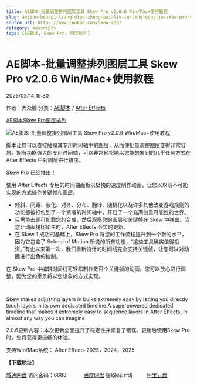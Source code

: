 ```yaml
---
title: AE脚本-批量调整排列图层工具 Skew Pro v2.0.6 Win/Mac+使用教程
slug: aejiao-ben-pi-liang-diao-zheng-pai-lie-tu-ceng-gong-ju-skew-pro-v2-0-6-win-mac-shi-yong-jiao-cheng
source_url: https://www.lookae.com/skew-206/
category: aescripts
tags: [AE脚本, Skew Pro, 图层排列]
---
```

# AE脚本-批量调整排列图层工具 Skew Pro v2.0.6 Win/Mac+使用教程

2025/03/14 19:30

作者：大众脸
分类：[AE脚本](https://www.lookae.com/after-effects/aescripts/) / [After Effects](https://www.lookae.com/after-effects/)

[AE脚本](https://www.lookae.com/tag/ae%e8%84%9a%e6%9c%ac/)[Skew Pro](https://www.lookae.com/tag/skew-pro/)[图层排列](https://www.lookae.com/tag/%e5%9b%be%e5%b1%82%e6%8e%92%e5%88%97/)

![AE脚本-批量调整排列图层工具 Skew Pro v2.0.6 Win/Mac+使用教程](https://www.lookae.com/wp-content/uploads/2023/10/Skew.jpg "AE脚本-批量调整排列图层工具 Skew Pro v2.0.6 Win/Mac+使用教程-LookAE.com")

脚本让您可以直接触摸其专用时间轴中的图层，从而使批量调整图层变得非常容易。拥有功能强大的专用时间轴，可以非常轻松地以您能想象到的几乎任何方式在 After Effects 中对图层进行排序。

Skew Pro 已经推出！

使用 After Effects 专用的时间轴面板以极快的速度制作动画，让您以以前不可能实现的方式操作关键帧和图层。

* 倾斜、间距、液化、对齐、分布、翻转、随机化以及许多其他改变游戏规则的功能都被打包到了一个紧凑的时间轴中，开启了一个充满创意可能性的世界。
* 只需单击即可加载您的合成，然后观察您的图层和关键帧在 Skew 中弹出。当您让动画栩栩如生时，After Effects 会实时更新。
* 在 Skew 1 成功的基础上，Skew Pro 将您的工作流程提升到一个新的水平，因为它包含了 School of Motion 所说的所有功能，“这些工具确实值得投资。”有史以来第一次，我们重新设计的时间线完全支持关键帧，让您可以对动画进行出色的控制。

在 Skew Pro 中编辑时间线可轻松制作数百个关键帧的动画。您可以放心进行调整，因为您的愿景将以您想象的方式实现。

﻿

Skew makes adjusting layers in bulks extremely easy by letting you directly touch layers in its own dedicated timeline.A superpowered dedicated timeline that makes it extremely easy to sequence layers in After Effects, in almost any way you can imagine

2.0.6更新内容：本次更新全面提升了稳定性并修复了错误。更新后使用Skew Pro时，您将获得更流畅的体验。

支持Win/Mac系统： After Effects 2023，2024，2025

**【下载地址】**

[城通网盘](https://url70.ctfile.com/f/2827370-1470057979-9f45f4?p=4431) 访问密码：6688            [百度网盘](https://pan.baidu.com/s/1-esnjEXcLwFkAyPLiGQRqg?pwd=rfdj) 提取码: rfdj          [阿里云盘](https://www.alipan.com/s/iuFv2mkF1Nb)
